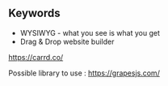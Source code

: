 ## Keywords

- WYSIWYG - what you see is what you get
- Drag & Drop website builder

https://carrd.co/

Possible library to use : https://grapesjs.com/